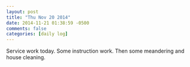 ```yaml
---
layout: post
title: "Thu Nov 20 2014"
date: 2014-11-21 01:38:59 -0500
comments: false
categories: [daily log]
---
```


Service work today. Some instruction work. Then some meandering
and house cleaning.

